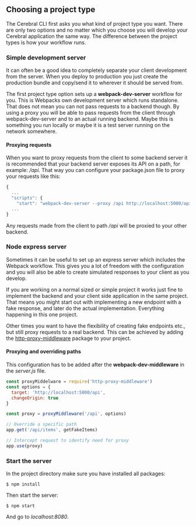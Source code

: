 ## Choosing a project type

The Cerebral CLI first asks you what kind of project type you want. There are only two options and no matter which you choose you will develop your Cerebral application the same way. The difference between the project types is how your workflow runs.

### Simple development server
It can often be a good idea to completely separate your client development from the server. When you deploy to production you just create the production bundle and copy/send it to wherever it should be served from.

The first project type option sets up a **webpack-dev-server** workflow for you. This is Webpacks own development server which runs standalone. That does not mean you can not pass requests to a backend though. By using a proxy you will be able to pass requests from the client through webpack-dev-server and to an actual running backend. Maybe this is something you run locally or maybe it is a test server running on the network somewhere.

#### Proxying requests
When you want to proxy requests from the client to some backend server it is recommended that your backend server exposes its API on a path, for example: */api*. That way you can configure your package.json file to proxy your requests like this:

```js
{
  ...
  "scripts": {
    "start": "webpack-dev-server --proxy /api http://localhost:5000/api"
  ...
}
```

Any requests made from the client to path */api* will be proxied to your other backend.

### Node express server
Sometimes it can be useful to set up an express server which includes the Webpack workflow. This gives you a lot of freedom with the configuration and you will also be able to create simulated responses to your client as you develop.

If you are working on a normal sized or simple project it works just fine to implement the backend and your client side application in the same project. That means you might start out with implementing a new endpoint with a fake response, and later do the actual implementation. Everything happening in this one project.

Other times you want to have the flexibility of creating fake endpoints etc., but still proxy requests to a real backend. This can be achieved by adding the [http-proxy-middleware](https://github.com/chimurai/http-proxy-middleware) package to your project.


#### Proxying and overriding paths
This configuration has to be added after the **webpack-dev-middleware** in the *server.js* file.

```javascript
const proxyMiddelware = require('http-proxy-middleware')
const options = {
  target: 'http://localhost:5000/api',
  changeOrigin: true
}

const proxy = proxyMiddleware('/api', options)

// Override a specific path
app.get('/api/items', getFakeItems)

// Intercept request to identify need for proxy
app.use(proxy)
```

### Start the server
In the project directory make sure you have installed all packages:

`$ npm install`

Then start the server:

`$ npm start`

And go to *localhost:8080*.
